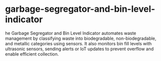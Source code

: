 # garbage-segregator-and-bin-level-indicator
he Garbage Segregator and Bin Level Indicator automates waste management by classifying waste into biodegradable, non-biodegradable, and metallic categories using sensors. It also monitors bin fill levels with ultrasonic sensors, sending alerts or IoT updates to prevent overflow and enable efficient collection.
